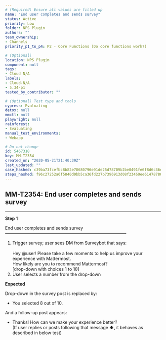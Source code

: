 ```yaml
---
# (Required) Ensure all values are filled up
name: "End user completes and sends survey"
status: Active
priority: Low
folder: NPS Plugin
authors: ""
team_ownership: 
- Channels
priority_p1_to_p4: P2 - Core Functions (Do core functions work?)

# (Optional)
location: NPS Plugin
component: null
tags:
- Cloud N/A
labels: 
- Cloud-N/A
- 5.34-p1
tested_by_contributor: ""

# (Optional) Test type and tools
cypress: Evaluating
detox: null
mmctl: null
playwright: null
rainforest: 
- Evaluating
manual_test_environments:
- Webapp

# Do not change
id: 5467318
key: MM-T2354
created_on: "2020-05-21T21:40:39Z"
last_updated: ""
case_hashed: c39ba73fcefbc8b82e78680796e91de25d78709b2be0491fe6f8d6c36dc8c77a95dec0d2d31b8adff8c3d579102c299e
steps_hashed: f96c27252a6f5840d9bb5ca36fd227b7396913d08f23460ee614787807e8b6cad25dad98f6248cef3920ee05015815f9
---
```


<!-- (Auto-generated) Based on frontmatter's "key" and "name" -->

## MM-T2354: End user completes and sends survey

---

**Step 1**

End user completes and sends survey\
————————————————————————————

1. Trigger survey; user sees DM from Surveybot that says:\
   \
   Hey @user! Please take a few moments to help us improve your experience with Mattermost.\
   How likely are you to recommend Mattermost?\
   \[drop-down with choices 1 to 10]
2. User selects a number from the drop-down

**Expected**

Drop-down in the survey post is replaced by:

- You selected 8 out of 10.

And a follow-up post appears:

- Thanks! How can we make your experience better?\
  (If user replies or posts following that message ⬆, it behaves as described in below test)
